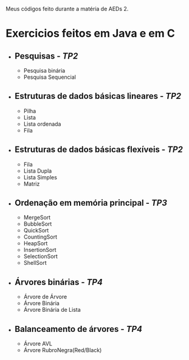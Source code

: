 Meus códigos feito durante a matéria de AEDs 2.

# Exercicios feitos em Java e em C
  
- ## Pesquisas - *TP2*<br>
  * Pesquisa binária<br>
  * Pesquisa Sequencial<br>
  
- ## Estruturas de dados básicas lineares - *TP2*<br>
  * Pilha<br>
  * Lista<br>
  * Lista ordenada<br>
  * Fila<br>

- ## Estruturas de dados básicas flexíveis - *TP2* <br>
  * Fila<br> 
  * Lista Dupla<br>
  * Lista Simples<br>
  * Matriz<br>


- ## Ordenação em memória principal - *TP3*<br>
  * MergeSort<br>
  * BubbleSort<br>
  * QuickSort<br>
  * CountingSort<br>
  * HeapSort<br>
  * InsertionSort<br>
  * SelectionSort<br>
  * ShellSort<br>

- ## Árvores binárias - *TP4* <br>
  * Árvore de Árvore<br>
  * Árvore Binária<br>
  * Árvore Binária de Lista<br>
  
  
- ## Balanceamento de árvores - *TP4* <br>
  * Árvore AVL<br>
  * Árvore RubroNegra(Red/Black)<br>
